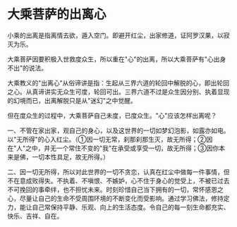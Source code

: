 # 大乘菩萨的出离心

小乘的出离是指离情去欲，遁入空门。即避开红尘，出家修道，证阿罗汉果，以寂灭为乐。

大乘菩萨因要积极入世救度众生，所以重在"心"的出离，所以大乘菩萨有"心出身不出"的说法。

大乘教义的"出离心"从俗谛讲是指：生起从三界六道的轮回中解脱的心，即出轮回之心。从真谛讲实无众生可度，轮回可出。三界六道不过是众生因分别、执着显现的幻境而已，出离解脱只是从"迷幻"之中觉醒。

但在度众生的过程中，大乘菩萨自己未度，已度众生。"心"应该怎样出离呢？

一、不管在家出家，观自己的身心，以及这世界的一切如梦幻泡影，如露亦如电。以"无所得"的心入红尘。（①因一切无常，刹那刹那生灭，故无所得；②因在"人"之中，并无一个常住不变的"我"在承受或享受一切，故无所得；③因你本来是佛，一切本性具足，故无所得。）

二、因一切无所得，所以对此世界的一切不贪恋，认真在红尘中做每一件事情，但不在意成败得失。不执着、不嗔恨、不嫉妒，心不住于身心的觉受上，不被已过去不可挽回的事牵绊，也不担忧未来。时刻珍惜自己当下拥有的一切，常怀感恩之心，尽量让自己的生命不受周围环境的不断变化而受影响。通过学习佛法，修持定力，能让自己常保持平静、乐观、向上的生活态度。令自己的每一刻生命都充实、快乐、吉祥、自在。